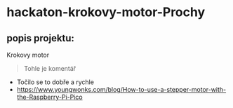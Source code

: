 # hackaton-krokovy-motor-Prochy

## popis projektu:

Krokovy motor
> Tohle je komentář

- Točilo se to dobře a rychle
- https://www.youngwonks.com/blog/How-to-use-a-stepper-motor-with-the-Raspberry-Pi-Pico
